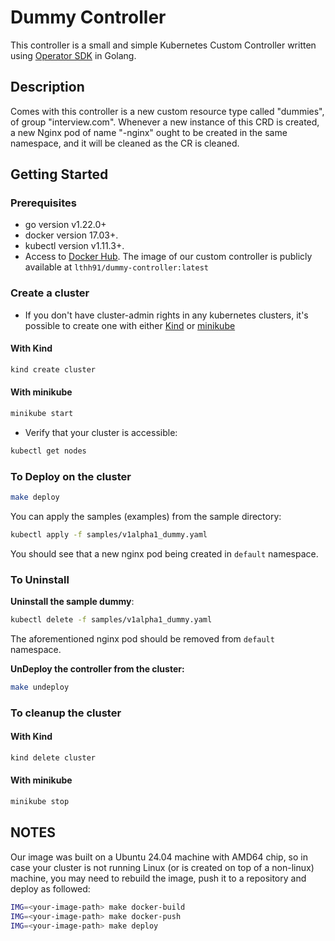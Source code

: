 # Dummy Controller

This controller is a small and simple Kubernetes Custom Controller written using
[Operator SDK](https://github.com/operator-framework/operator-sdk) in Golang.

## Description

Comes with this controller is a new custom resource type called "dummies", of group "interview.com".
Whenever a new instance of this CRD is created, a new Nginx pod of name "<dummy-name>-nginx" ought to
be created in the same namespace, and it will be cleaned as the CR is cleaned.

## Getting Started

### Prerequisites
- go version v1.22.0+
- docker version 17.03+.
- kubectl version v1.11.3+.
- Access to [Docker Hub](https://hub.docker.com/). The image of our custom controller is publicly available at `lthh91/dummy-controller:latest`

### Create a cluster

- If you don't have cluster-admin rights in any kubernetes clusters, it's possible to create one with either [Kind](https://kind.sigs.k8s.io/docs/user/quick-start/)
or [minikube](https://minikube.sigs.k8s.io/docs/start/?arch=%2Flinux%2Fx86-64%2Fstable%2Fbinary+download)

#### With Kind

```sh
kind create cluster
```

#### With minikube

```sh
minikube start
```

- Verify that your cluster is accessible:

```sh
kubectl get nodes
```

### To Deploy on the cluster

```sh
make deploy
```
You can apply the samples (examples) from the sample directory:

```sh
kubectl apply -f samples/v1alpha1_dummy.yaml
```

You should see that a new nginx pod being created in `default` namespace.

### To Uninstall

**Uninstall the sample dummy**:

```sh
kubectl delete -f samples/v1alpha1_dummy.yaml
```

The aforementioned nginx pod should be removed from `default` namespace.

**UnDeploy the controller from the cluster:**

```sh
make undeploy
```

### To cleanup the cluster

#### With Kind

```sh
kind delete cluster
```

#### With minikube

```sh
minikube stop
```

## NOTES


Our image was built on a Ubuntu 24.04 machine with AMD64 chip, so in case your cluster is not running Linux 
(or is created on top of a non-linux) machine, you may need to rebuild the image, push it to a repository
and deploy as followed:

```sh
IMG=<your-image-path> make docker-build
IMG=<your-image-path> make docker-push
IMG=<your-image-path> make deploy
```
